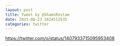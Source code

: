 ```yaml
--- 
layout: post 
title: Tweet by @ShamsRostam 
date: 2021-06-23 1624512535 
categories: twitter 
--- 
```

https://twitter.com/o/status/1407933715095953408